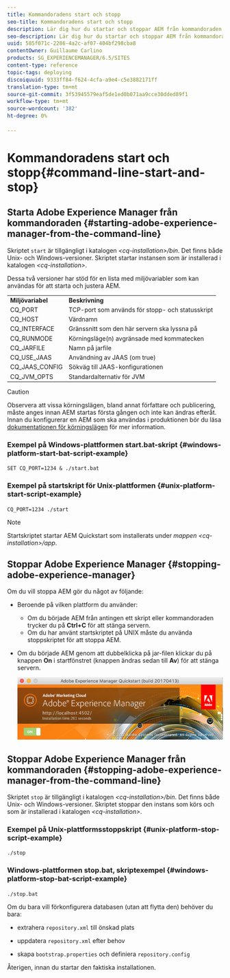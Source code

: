 ```yaml
---
title: Kommandoradens start och stopp
seo-title: Kommandoradens start och stopp
description: Lär dig hur du startar och stoppar AEM från kommandoraden.
seo-description: Lär dig hur du startar och stoppar AEM från kommandoraden.
uuid: 585f071c-2286-4a2c-af07-404bf298cba8
contentOwner: Guillaume Carlino
products: SG_EXPERIENCEMANAGER/6.5/SITES
content-type: reference
topic-tags: deploying
discoiquuid: 9333ff84-f624-4cfa-a9e4-c5e3882171ff
translation-type: tm+mt
source-git-commit: 3f53945579eaf5de1ed0b071aa9cce30dded89f1
workflow-type: tm+mt
source-wordcount: '382'
ht-degree: 0%

---
```



# Kommandoradens start och stopp{#command-line-start-and-stop}

## Starta Adobe Experience Manager från kommandoraden {#starting-adobe-experience-manager-from-the-command-line}

Skriptet `start` är tillgängligt i katalogen *&lt;cq-installation>/bin*. Det finns både Unix- och Windows-versioner. Skriptet startar instansen som är installerad i katalogen *&lt;cq-installation>*.

Dessa två versioner har stöd för en lista med miljövariabler som kan användas för att starta och justera AEM.

<table>
 <tbody>
  <tr>
   <td><strong>Miljövariabel </strong></td>
   <td><strong>Beskrivning </strong></td>
  </tr>
  <tr>
   <td>CQ_PORT</td>
   <td>TCP-port som används för stopp- och statusskript<br /> </td>
  </tr>
  <tr>
   <td>CQ_HOST</td>
   <td>Värdnamn<br /> </td>
  </tr>
  <tr>
   <td>CQ_INTERFACE</td>
   <td>Gränssnitt som den här servern ska lyssna på<br /> </td>
  </tr>
  <tr>
   <td>CQ_RUNMODE</td>
   <td>Körningsläge(n) avgränsade med kommatecken<br /> </td>
  </tr>
  <tr>
   <td>CQ_JARFILE</td>
   <td>Namn på jarfile<br /> </td>
  </tr>
  <tr>
   <td>CQ_USE_JAAS</td>
   <td>Användning av JAAS (om true)<br /> </td>
  </tr>
  <tr>
   <td>CQ_JAAS_CONFIG</td>
   <td>Sökväg till JAAS-konfigurationen<br /> </td>
  </tr>
  <tr>
   <td>CQ_JVM_OPTS</td>
   <td>Standardalternativ för JVM<br /> </td>
  </tr>
 </tbody>
</table>

>[!CAUTION]
>
>Observera att vissa körningslägen, bland annat författare och publicering, måste anges innan AEM startas första gången och inte kan ändras efteråt. Innan du konfigurerar en AEM som ska användas i produktionen bör du läsa [dokumentationen för körningslägen](/help/sites-deploying/configure-runmodes.md) för mer information.

### Exempel på Windows-plattformen start.bat-skript {#windows-platform-start-bat-script-example}

```shell
SET CQ_PORT=1234 & ./start.bat
```

### Exempel på startskript för Unix-plattformen {#unix-platform-start-script-example}

```shell
CQ_PORT=1234 ./start
```

>[!NOTE]
>
>Startskriptet startar AEM Quickstart som installerats under *mappen &lt;cq-installation>/app*.

## Stoppar Adobe Experience Manager {#stopping-adobe-experience-manager}

Om du vill stoppa AEM gör du något av följande:

* Beroende på vilken plattform du använder:

   * Om du började AEM från antingen ett skript eller kommandoraden trycker du på **Ctrl+C** för att stänga servern.
   * Om du har använt startskriptet på UNIX måste du använda stoppskriptet för att stoppa AEM.

* Om du började AEM genom att dubbelklicka på jar-filen klickar du på knappen **On** i startfönstret (knappen ändras sedan till **Av**) för att stänga servern.

   ![chlimage_1-63](assets/chlimage_1-63.png)

## Stoppar Adobe Experience Manager från kommandoraden {#stopping-adobe-experience-manager-from-the-command-line}

Skriptet `stop` är tillgängligt i katalogen *&lt;cq-installation>/bin*. Det finns både Unix- och Windows-versioner. Skriptet stoppar den instans som körs och som är installerad i katalogen *&lt;cq-installation>*.

### Exempel på Unix-plattformsstoppskript {#unix-platform-stop-script-example}

```shell
./stop
```

### Windows-plattformen stop.bat, skriptexempel {#windows-platform-stop-bat-script-example}

```shell
./stop.bat
```

Om du bara vill förkonfigurera databasen (utan att flytta den) behöver du bara:

* extrahera `repository.xml` till önskad plats

* uppdatera `repository.xml` efter behov

* skapa `bootstrap.properties` och definiera `repository.config`

Återigen, innan du startar den faktiska installationen.


